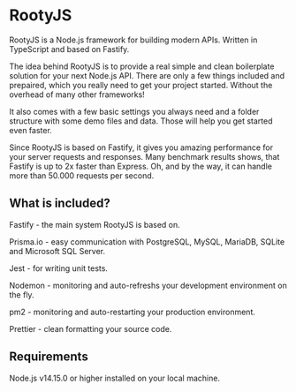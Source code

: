 # RootyJS
RootyJS is a Node.js framework for building modern APIs. Written in TypeScript and based on Fastify. 

The idea behind RootyJS is to provide a real simple and clean boilerplate solution for your next Node.js API. There are only a few things included and prepaired, which you really need to get your project started. Without the overhead of many other frameworks!

It also comes with a few basic settings you always need and a folder structure with some demo files and data. Those will help you get started even faster.

Since RootyJS is based on Fastify, it gives you amazing performance for your server requests and responses. Many benchmark results shows, that Fastify is up to 2x faster than Express. Oh, and by the way, it can handle more than 50.000 requests per second.

## What is included?
Fastify - the main system RootyJS is based on.

Prisma.io - easy communication with PostgreSQL, MySQL, MariaDB, SQLite and Microsoft SQL Server.

Jest - for writing unit tests.

Nodemon - monitoring and auto-refreshs your development environment on the fly.

pm2 - monitoring and auto-restarting your production environment.

Prettier - clean formatting your source code.

## Requirements
Node.js v14.15.0 or higher installed on your local machine.
